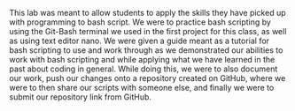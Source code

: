 This lab was meant to allow students to apply the skills they have picked up with programming to bash script. We were to practice bash scripting by using the Git-Bash terminal we used in the first project for this class, as well as using text editor nano. We were given a guide meant as a tutorial for bash scripting to use and work through as we demonstrated our abilities to work with bash scripting and while applying what we have learned in the past about coding in general. While doing this, we were to also document our work, push our changes onto a repository created on GitHub, where we were to then share our scripts with someone else, and finally we were to submit our repository link from GitHub. 
